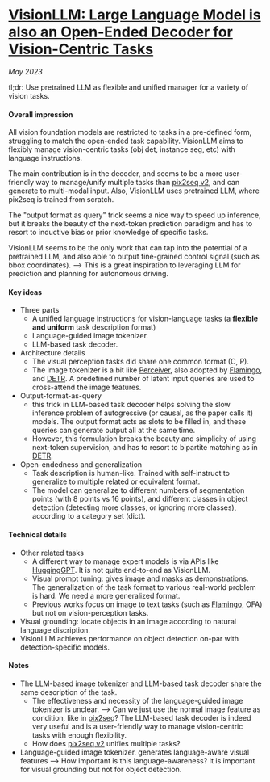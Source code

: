 # [VisionLLM: Large Language Model is also an Open-Ended Decoder for Vision-Centric Tasks](https://arxiv.org/abs/2305.11175)

_May 2023_

tl;dr: Use pretrained LLM as flexible and unified manager for a variety of vision tasks. 

#### Overall impression
All vision foundation models are restricted to tasks in a pre-defined form, struggling to match the open-ended task capability. VisionLLM aims to flexibly manage vision-centric tasks (obj det, instance seg, etc) with language instructions.

The main contribution is in the decoder, and seems to be a more user-friendly way to manage/unify multiple tasks than [pix2seq v2](pix2seq_v2.md), and can generate to multi-modal input. Also, VisionLLM uses pretrained LLM, where pix2seq is trained from scratch. 

The "output format as query" trick seems a nice way to speed up inference, but it breaks the beauty of the next-token prediction paradigm and has to resort to inductive bias or prior knowledge of specific tasks.

VisionLLM seems to be the only work that can tap into the potential of a pretrained LLM, and also able to output fine-grained control signal (such as bbox coordinates). --> This is a great inspiration to leveraging LLM for prediction and planning for autonomous driving.

#### Key ideas
- Three parts
	- A unified language instructions for vision-language tasks (a **flexible and uniform** task description format)
	- Language-guided image tokenizer. 
	- LLM-based task decoder. 
- Architecture details
	- The visual perception tasks did share one common format (C, P).
	- The image tokenizer is a bit like [Perceiver](perceiver.md), also adopted by [Flamingo](flamingo.md), and [DETR](detr.md). A predefined number of latent input queries are used to cross-attend the image features. 	
- Output-format-as-query
	- this trick in LLM-based task decoder helps solving the slow inference problem of autogressive (or causal, as the paper calls it) models. The output format acts as slots to be filled in, and these queries can generate output all at the same time.
	- However, this formulation breaks the beauty and simplicity of using next-token supervision, and has to resort to bipartite matching as in [DETR](detr.md).
- Open-endedness and generalization
	- Task description is human-like. Trained with self-instruct to generalize to multiple related or equivalent format. 
	- The model can generalize to different numbers of segmentation points (with 8 points vs 16 points), and different classes in object detection (detecting more classes, or ignoring more classes), according to a category set (dict).

#### Technical details
- Other related tasks
	- A different way to manage expert models is via APIs like [HuggingGPT](hugging_gpt.md). It is not quite end-to-end as VisionLLM.
	- Visual prompt tuning: gives image and masks as demonstrations. The generalization of the task format to various real-world problem is hard. We need a more generalized format. 
	- Previous works focus on image to text tasks (such as [Flamingo](flamingo.md), OFA) but not on vision-perception tasks. 
- Visual grounding: locate objects in an image according to natural language discription.
- VisionLLM achieves performance on object detection on-par with detection-specific models.


#### Notes
- The LLM-based image tokenizer and LLM-based task decoder share the same description of the task.
	- The effectiveness and necessity of the language-guided image tokenizer is unclear. --> Can we just use the normal image feature as condition, like in [pix2seq](pix2seq)? The LLM-based task decoder is indeed very useful and is a user-friendly way to manage vision-centric tasks with enough flexibility.
	- How does [pix2seq v2](pix2seq_v2.md) unifies multiple tasks?
- Language-guided image tokenizer.  generates language-aware visual features --> How important is this language-awareness? It is important for visual grounding but not for object detection.
